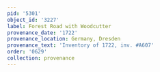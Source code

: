 ```yaml
---
pid: '5301'
object_id: '3227'
label: Forest Road with Woodcutter
provenance_date: '1722'
provenance_location: Germany, Dresden
provenance_text: 'Inventory of 1722, inv. #A607'
order: '0629'
collection: provenance
---
```

